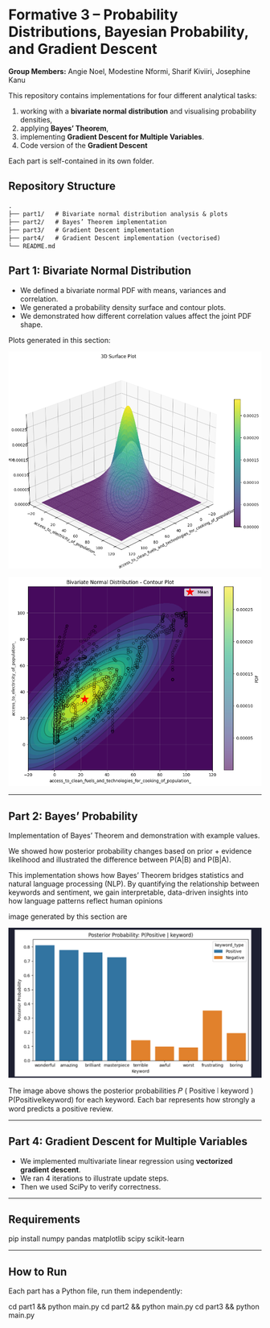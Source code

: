 # Formative 3 – Probability Distributions, Bayesian Probability, and Gradient Descent

**Group Members:** Angie Noel, Modestine Nformi, Sharif Kiviiri, Josephine Kanu


This repository contains implementations for four different analytical tasks:
1) working with a **bivariate normal distribution** and visualising probability densities,
2) applying **Bayes’ Theorem**,
3) implementing **Gradient Descent for Multiple Variables**.
4) Code version of the **Gradient Descent**

Each part is self-contained in its own folder.



## Repository Structure


```
.
├── part1/   # Bivariate normal distribution analysis & plots
├── part2/   # Bayes’ Theorem implementation 
├── part3/   # Gradient Descent implementation
├── part4/   # Gradient Descent implementation (vectorised)
└── README.md
```


## Part 1: Bivariate Normal Distribution

- We defined a bivariate normal PDF with means, variances and correlation.
- We generated a probability density surface and contour plots.
- We demonstrated how different correlation values affect the joint PDF shape.

Plots generated in this section:

 ![alt text](image-1.png) 


 ![Contour Plane](image.png) 


---

## Part 2: Bayes’ Probability

Implementation of Bayes’ Theorem and demonstration with example values.

We showed how posterior probability changes based on prior + evidence likelihood and illustrated the difference between P(A|B) and P(B|A).

This implementation shows how Bayes’ Theorem bridges statistics and natural language processing (NLP).
By quantifying the relationship between keywords and sentiment, we gain interpretable, data-driven insights into how language patterns reflect human opinions

image generated by this section are


 ![posterior probalility p(positive/keyword)](./image3%20probability.png)

The image above shows the posterior probabilities 
𝑃
(
Positive
∣
keyword
)
P(Positive∣keyword) for each keyword.
Each bar represents how strongly a word predicts a positive review.



---

## Part 4: Gradient Descent for Multiple Variables

- We implemented multivariate linear regression using **vectorized gradient descent**.
- We ran 4 iterations to illustrate update steps.
- Then we used SciPy to verify correctness.

---

## Requirements

pip install numpy pandas matplotlib scipy scikit-learn


---

## How to Run

Each part has a Python file, run them independently:

cd part1 && python main.py
cd part2 && python main.py
cd part3 && python main.py
